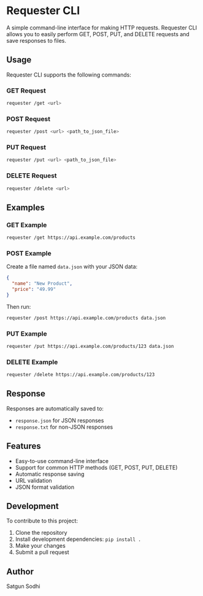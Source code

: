 # Requester CLI

A simple command-line interface for making HTTP requests. Requester CLI allows you to easily perform GET, POST, PUT, and DELETE requests and save responses to files.

## Usage

Requester CLI supports the following commands:

### GET Request

```bash
requester /get <url>
```

### POST Request

```bash
requester /post <url> <path_to_json_file>
```

### PUT Request

```bash
requester /put <url> <path_to_json_file>
```

### DELETE Request

```bash
requester /delete <url>
```

## Examples

### GET Example

```bash
requester /get https://api.example.com/products
```

### POST Example

Create a file named `data.json` with your JSON data:
```json
{
  "name": "New Product",
  "price": "49.99"
}
```

Then run:
```bash
requester /post https://api.example.com/products data.json
```

### PUT Example

```bash
requester /put https://api.example.com/products/123 data.json
```

### DELETE Example

```bash
requester /delete https://api.example.com/products/123
```

## Response

Responses are automatically saved to:
- `response.json` for JSON responses
- `response.txt` for non-JSON responses

## Features

- Easy-to-use command-line interface
- Support for common HTTP methods (GET, POST, PUT, DELETE)
- Automatic response saving
- URL validation
- JSON format validation

## Development

To contribute to this project:

1. Clone the repository
2. Install development dependencies: `pip install .`
3. Make your changes
4. Submit a pull request

## Author

Satgun Sodhi
